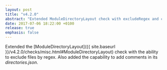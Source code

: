 ```yaml
---
layout: post
title: "v4.2.0"
abstract: "Extended ModuleDirectoryLayout check with excludeRegex and comments"
date: 2017-07-06 18:22:00 +0100
release: true
emphasis: false
---
```


Extended the [ModuleDirectoryLayout]({{ site.baseurl }}/v4.2.0/checks/misc.html#ModuleDirectoryLayout) check with the ability to exclude files by regex.
Also added the capability to add comments in its *directories.json*.
